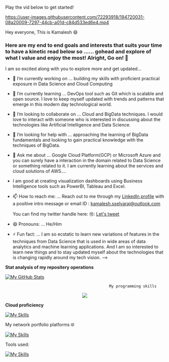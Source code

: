 Play the vid below to get started!

https://user-images.githubusercontent.com/72293918/194720031-08a20009-7297-44cb-a01d-c84d533ed6e4.mp4

Hey everyone, This is Kamalesh :smile:

### Here are my end to end goals and interests that suits your time to have a kinetic read below so ...... gohead and explore of what I value and enjoy the most! Alright, Go on! 👋


I am so excited along with you to explore more and get updated...

- 🔭 I’m currently working on ... building my skills with proficient practical exposure in Data Science and Cloud Computing
- 🌱 I’m currently learning ... DevOps tool such as Git which is scalable and open source. I love to keep myself updated with trends and patterns that emerge in this modern day technological world.
- 👯 I’m looking to collaborate on ... Cloud and BigData techniques. I would love to interact with someone who is interested in discussing about the technologies like Artificial Intelligence and Data Science.
- 🤔 I’m looking for help with ... approaching the learning of BigData fundamentals and looking to gain practical knowledge with the techniques of BigData.
- 💬 Ask me about ... Google Cloud Platform(GCP) or Microsoft Azure and you can surely have a interaction in the domain related to Data Science or something related to it. I am currently learning about the services and cloud solutions of AWS....
- I am good at creating visualization dashboards using Business Intelligence tools such as PowerBI, Tableau and Excel.
- 📫 How to reach me: ... Reach out to me through my [LinkedIn profile](https://www.linkedin.com/in/kamalesh-s-034512/) with a positive intro message or email ID : kamalesh.sselvaraj@outlook.com
        
     You can find my twitter handle here: 🉑: [Let's tweet](https://twitter.com/Kamaleshsri312S)    

- 😄 Pronouns: ... He/Him
- ⚡ Fun fact: ... I am so ecstatic to learn new variations of features in the techniques from Data Science that is used in wide areas of data analytics and machine learning applications. And I am so interested to learn new things and to stay updated myself about the technologies that is changing rapidly around my tech vision.
-->

**Stat analysis of my repositery operations**

[![My GitHub Stats](https://github-readme-stats.vercel.app/api/?username=Kamalesh3112&count_private=true&theme=tokyonight&showicons=true)]()



                                                  My programming skills

<p align="center">
  <a href="https://skillicons.dev">
    <img src="https://skillicons.dev/icons?i=py,java,sqlite,scala,git" />
  </a>
</p>

**Cloud proficiency**

[![My Skills](https://skillicons.dev/icons?i=gcp,azure&perline=3)](https://skillicons.dev)

My network portfolio platforms 🌐

[![My Skills](https://skillicons.dev/icons?i=linkedin,github,&perline=3)](https://skillicons.dev)

Tools used:

[![My Skills](https://skillicons.dev/icons?i=autocad,aws,azure,gcp,py,java,sqlite,scala,git,cassandra,discord,linux,eclipse,firebase,flask,linkedin,github,gitlab,idea,matlab,mongodb,mysql,octave,ps,stackoverflow,twitter,visualstudio,vscode,instagram,wordpress&perline=15)](https://skillicons.dev)
